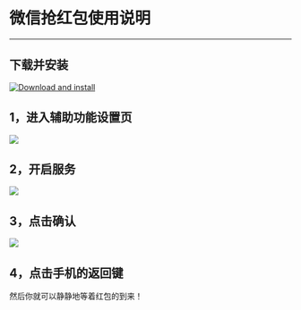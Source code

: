# 微信抢红包使用说明

-----

## 下载并安装

[![Download and install](https://raw.githubusercontent.com/huzhenjie/LuckyMoney/master/images/google_play.png)](https://raw.githubusercontent.com/huzhenjie/LuckyMoney/master/downloads/lucky-money-1.0.0-beta.apk)

## 1，进入辅助功能设置页

![](https://raw.githubusercontent.com/huzhenjie/LuckyMoney/master/images/step.1.jpg)

## 2，开启服务

![](https://raw.githubusercontent.com/huzhenjie/LuckyMoney/master/images/step.2.jpg)

## 3，点击确认

![](https://raw.githubusercontent.com/huzhenjie/LuckyMoney/master/images/step.3.jpg)

## 4，点击手机的返回键

然后你就可以静静地等着红包的到来！